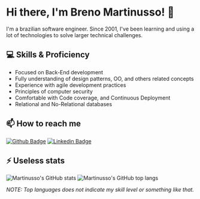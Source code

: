 # Hi there, I'm Breno Martinusso! 👋

I'm a brazilian software engineer. Since 2001, I've been learning and using a lot of technologies to solve larger technical challenges.

## 💻 Skills & Proficiency

- Focused on Back-End development
- Fully understanding of design patterns, OO, and others related concepts
- Experience with agile development practices
- Principles of computer security
- Comfortable with Code coverage, and Continuous Deployment
- Relational and No-Relational databases

## 📫  How to reach me

[![Github Badge](https://img.shields.io/badge/-Github-000?style=plastic&logo=Github&logoColor=white)](https://github.com/martinusso)
[![Linkedin Badge](https://img.shields.io/badge/-LinkedIn-blue?style=plastic&logo=Linkedin&logoColor=white)](https://www.linkedin.com/in/martinusso/)

## ⚡ Useless stats

![Martinusso's GitHub stats](https://github-readme-stats.vercel.app/api?username=martinusso)
![Martinusso's GitHub top langs](https://github-readme-stats.vercel.app/api/top-langs/?username=martinusso&layout=compact)

*NOTE: Top languages does not indicate my skill level or something like that.*
